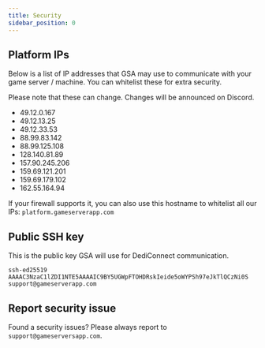 ```yaml
---
title: Security
sidebar_position: 0
---
```


## Platform IPs

Below is a list of IP addresses that GSA may use to communicate with your game server / machine. You can whitelist these for extra security.

Please note that these can change. Changes will be announced on Discord.

- 49.12.0.167
- 49.12.13.25
- 49.12.33.53
- 88.99.83.142
- 88.99.125.108
- 128.140.81.89
- 157.90.245.206
- 159.69.121.201
- 159.69.179.102
- 162.55.164.94

If your firewall supports it, you can also use this hostname to whitelist all our IPs:
`platform.gameserverapp.com`


## Public SSH key
This is the public key GSA will use for DediConnect communication.

```composer log
ssh-ed25519 AAAAC3NzaC1lZDI1NTE5AAAAIC9BY5UGWpFTOHDRskIeide5oWYPSh97eJkTlQCzNi0S support@gameserverapp.com
```

## Report security issue

Found a security issues? Please always report to `support@gameserversapp.com`.